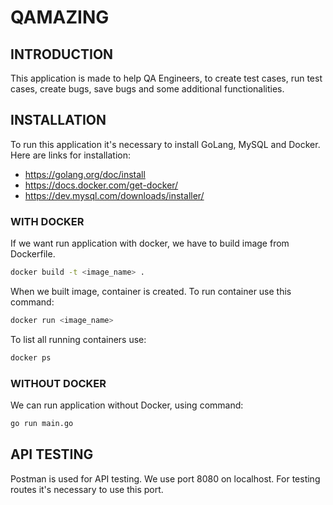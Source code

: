 # QAMAZING

## INTRODUCTION
This application is made to help QA Engineers, to create test cases, run test cases, create bugs, save bugs and some additional functionalities.


## INSTALLATION
To run this application it's necessary to install GoLang, MySQL and Docker. Here are links for installation:
- https://golang.org/doc/install
- https://docs.docker.com/get-docker/
- https://dev.mysql.com/downloads/installer/

### WITH DOCKER
If we want run application with docker, we have to build image from Dockerfile.
```bash
docker build -t <image_name> .
```
When we built image, container is created. To run container use this command:
```bash
docker run <image_name>
```
To list all running containers use: 
```bash
docker ps
```
### WITHOUT DOCKER
We can run application without Docker, using command:
```bash
go run main.go
```
## API TESTING
Postman is used for API testing. We use port 8080 on localhost. For testing routes it's necessary to use this port.
